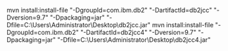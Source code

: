 mvn install:install-file "-DgroupId=com.ibm.db2" "-DartifactId=db2jcc" "-Dversion=9.7" "-Dpackaging=jar" "-Dfile=C:\Users\Administrator\Desktop\db2jcc.jar"
mvn install:install-file "-DgroupId=com.ibm.db2" "-DartifactId=db2jcc4" "-Dversion=9.7" "-Dpackaging=jar" "-Dfile=C:\Users\Administrator\Desktop\db2jcc4.jar"